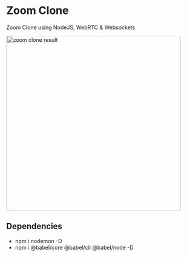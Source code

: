 # Zoom Clone
Zoom Clone using NodeJS, WebRTC & Websockets

<img width="461" alt="zoom clone result" src="image/zoomClone2.png">


## Dependencies
- npm i nodemon -D
- npm i @babel/core @babel/cli @babel/node -D

